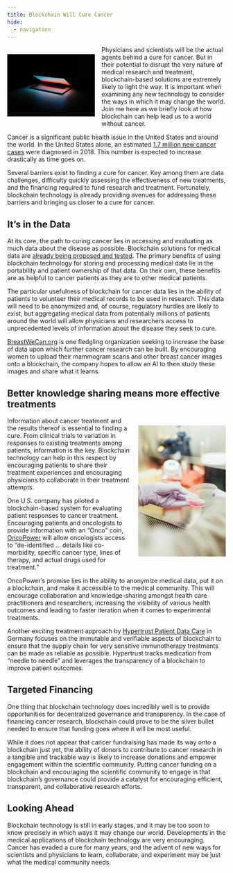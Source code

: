 ```yaml
---
title: Blockchain Will Cure Cancer
hide:
  - navigation
---
```


<p style="width: 40%; float: left; margin-right: 1rem;">
  <img style="margin-top: 0.3rem; margin-bottom: 0;" class="img-fluid" src="/img/blog/blockchain-will-cure-cancer/laptop.jpg" title="Laptop" alt="Laptop">
</p>

Physicians and scientists will be the actual agents behind a cure for cancer. But in their potential to disrupt the very nature of medical research and treatment, blockchain-based solutions are extremely likely to light the way. It is important when examining any new technology to consider the ways in which it may change the world. Join me here as we briefly look at how blockchain can help lead us to a world without cancer.

Cancer is a significant public health issue in the United States and around the world. In the United States alone, an estimated [1.7 million new cancer cases](https://www.cancer.gov/about-cancer/understanding/statistics) were diagnosed in 2018. This number is expected to increase drastically as time goes on.

Several barriers exist to finding a cure for cancer. Key among them are data challenges, difficulty quickly assessing the effectiveness of new treatments, and the financing required to fund research and treatment. Fortunately, blockchain technology is already providing avenues for addressing these barriers and bringing us closer to a cure for cancer.

## It’s in the Data

At its core, the path to curing cancer lies in accessing and evaluating as much data about the disease as possible. Blockchain solutions for medical data are [already being proposed and tested](https://www.healthcareitnews.com/news/blockchain-use-case-electronic-health-records). The primary benefits of using blockchain technology for storing and processing medical data lie in the portability and patient ownership of that data. On their own, these benefits are as helpful to cancer patients as they are to other medical patients.

The particular usefulness of blockchain for cancer data lies in the ability of patients to volunteer their medical records to be used in research. This data will need to be anonymized and, of course, regulatory hurdles are likely to exist, but aggregating medical data from potentially millions of patients around the world will allow physicians and researchers access to unprecedented levels of information about the disease they seek to cure.

[BreastWeCan.org](https://BreastWeCan.org) is one fledgling organization seeking to increase the base of data upon which further cancer research can be built. By encouraging women to upload their mammogram scans and other breast cancer images onto a blockchain, the company hopes to allow an AI to then study these images and share what it learns.

## Better knowledge sharing means more effective treatments

<p style="width: 40%; float: right; margin-left: 1rem;">
  <img style="margin-top: 0.3rem; margin-bottom: 0;" class="img-fluid" src="/img/blog/blockchain-will-cure-cancer/petri.jpg" title="Petri Dish" alt="Petri Dish">
</p>

Information about cancer treatment and the results thereof is essential to finding a cure. From clinical trials to variation in responses to existing treatments among patients, information is the key. Blockchain technology can help in this respect by encouraging patients to share their treatment experiences and encouraging physicians to collaborate in their treatment attempts.

One U.S. company has piloted a blockchain-based system for evaluating patient responses to cancer treatment. Encouraging patients and oncologists to provide information with an “Onco” coin, [OncoPower](https://pharmaphorum.com/news/blockchain-firm-witty-health-launches-digital-cancer-decision-tool/) will allow oncologists access to “de-identified … details like co-morbidity, specific cancer type, lines of therapy, and actual drugs used for treatment.”

OncoPower’s promise lies in the ability to anonymize medical data, put it on a blockchain, and make it accessible to the medical community. This will encourage collaboration and knowledge-sharing amongst health care practitioners and researchers, increasing the visibility of various health outcomes and leading to faster iteration when it comes to experimental treatments.

Another exciting treatment approach by [Hypertrust Patient Data Care](https://www.hypertrust-patient.com/) in Germany focuses on the immutable and verifiable aspects of blockchain to ensure that the supply chain for very sensitive immunotherapy treatments can be made as reliable as possible. Hypertrust tracks medication from “needle to needle” and leverages the transparency of a blockchain to improve patient outcomes.

## Targeted Financing

One thing that blockchain technology does incredibly well is to provide opportunities for decentralized governance and transparency. In the case of financing cancer research, blockchain could prove to be the silver bullet needed to ensure that funding goes where it will be most useful.

While it does not appear that cancer fundraising has made its way onto a blockchain just yet, the ability of donors to contribute to cancer research in a tangible and trackable way is likely to increase donations and empower engagement within the scientific community. Putting cancer funding on a blockchain and encouraging the scientific community to engage in that blockchain’s governance could provide a catalyst for encouraging efficient, transparent, and collaborative research efforts.

## Looking Ahead

Blockchain technology is still in early stages, and it may be too soon to know precisely in which ways it may change our world. Developments in the medical applications of blockchain technology are very encouraging. Cancer has evaded a cure for many years, and the advent of new ways for scientists and physicians to learn, collaborate, and experiment may be just what the medical community needs.
